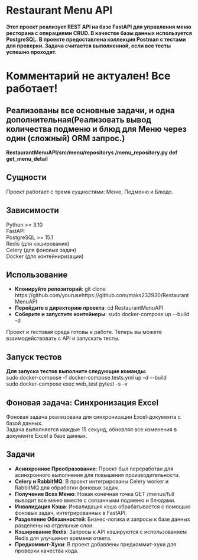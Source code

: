 <h1>Restaurant Menu API</h1>
<b>Этот проект реализует REST API на базе FastAPI для управления меню ресторана с операциями CRUD. В качестве базы данных используется PostgreSQL. В проекте предоставлена коллекция Postman с тестами для проверки. Задача считается выполненной, если все тесты успешно проходят.</b>

<h1>Комментарий не актуален! Все работает!</h1>

<h2>Реализованы все основные задачи, и одна дополнительная(Реализовать вывод количества подменю и блюд для Меню через один (сложный) ORM запрос.)</h2>
<b>RestaurantMenuAPI/src/menu/repositorys /menu_repository.py def get_menu_detail</b>

<h2>Сущности</h2>
Проект работает с тремя сущностями: Меню, Подменю и Блюдо.<br>

<h2>Зависимости</h2>
Python >= 3.10<br>
FastAPI<br>
PostgreSQL >= 15.1<br>
Redis (для кэширования)<br>
Celery (для фоновых задач)<br>
Docker (для контейниризации)<br>

<h2>Использование</h2>
<ul>
<li><b>Клонируйте репозиторий</b>: git clone <a>https://github.com/yourusehttps://github.com/maks232930/RestaurantMenuAPI</a></li>
<li><b>Перейдите в директорию проекта</b>: cd RestaurantMenuAPI</li>
<li><b>Соберите и запустите контейнеры</b>: sudo docker-compose up --build -d</li>
</ul>

Проект и тестовая среда готовы к работе. Теперь вы можете взаимодействовать с API и запускать тесты.<br>

<h2>Запуск тестов</h2>
<b>Для запуска тестов выполните следующие команды:</b><br>
sudo docker-compose -f docker-compose.tests.yml up -d --build<br>
sudo docker-compose exec web_test pytest -s -v<br>
<b></b>

<h2>Фоновая задача: Синхронизация Excel</h2>
Фоновая задача реализована для синхронизации Excel-документа с базой данных.<br> Задача выполняется каждые 15 секунд, обновляя все изменения в документе Excel в базе данных.

<h2>Задачи</h2>
<ul>
<li><b>Асинхронное Преобразование</b>: Проект был переработан для асинхронного выполнения для повышения производительности.
</li>
<li><b>Celery и RabbitMQ</b>: В проект интегрированы Celery worker и RabbitMQ для обработки фоновых задач.</li>
<li><b>Получение Всех Меню</b>: Новая конечная точка GET /menus/full выводит все меню вместе с связанными подменю и блюдами.</li>
<li><b>Инвалидация Кэша</b>: Инвалидация кэша обрабатывается с помощью фоновых задач, интегрированных в FastAPI.</li>
<li><b>Разделение Обязанностей</b>: Бизнес-логика и запросы к базе данных разделены на отдельные слои.</li>
<li><b>Кэширование Redis</b>: Запросы к API кэшируются с использованием Redis для улучшения времени ответа.</li>
<li><b>Предкоммит-Хуки</b>: В проект добавлены предкоммит-хуки для проверки качества кода.</li>
</ul>
